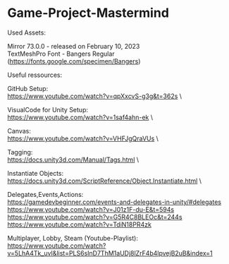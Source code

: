 # Game-Project-Mastermind

Used Assets:

Mirror 73.0.0 - released on February 10, 2023 \
TextMeshPro Font - Bangers Regular (https://fonts.google.com/specimen/Bangers)

Useful ressources:

GitHub Setup: \
https://www.youtube.com/watch?v=qpXxcvS-g3g&t=362s \

VisualCode for Unity Setup: \
https://www.youtube.com/watch?v=1saf4ahn-ek \

Canvas: \
https://www.youtube.com/watch?v=VHFJgQraVUs \

Tagging: \
https://docs.unity3d.com/Manual/Tags.html \

Instantiate Objects: \
https://docs.unity3d.com/ScriptReference/Object.Instantiate.html \

Delegates,Events,Actions: \
https://gamedevbeginner.com/events-and-delegates-in-unity/#delegates \
https://www.youtube.com/watch?v=J01z1F-du-E&t=594s \
https://www.youtube.com/watch?v=G5R4C8BLEOc&t=244s \
https://www.youtube.com/watch?v=TdiN18PR4zk 

Multiplayer, Lobby, Steam (Youtube-Playlist):
https://www.youtube.com/watch?v=5LhA4Tk_uvI&list=PLS6sInD7ThM1aUDj8lZrF4b4lpvejB2uB&index=1
